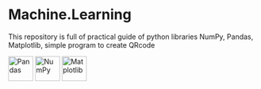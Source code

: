 # Machine.Learning
This repository is full of practical guide of python libraries NumPy, Pandas, Matplotlib, simple program to create QRcode



<!-- Pandas -->
<img class="library-icon" src="https://img.icons8.com/ios/50/000000/pandas.png" alt="Pandas" width="50" height="50"/>

<!-- NumPy -->
<img class="library-icon" src="https://img.icons8.com/ios/50/000000/numpy.png" alt="NumPy" width="50" height="50"/>

<!-- Matplotlib -->
<img class="library-icon" src="https://img.icons8.com/ios/50/000000/matplotlib.png" alt="Matplotlib" width="50" height="50"/>

